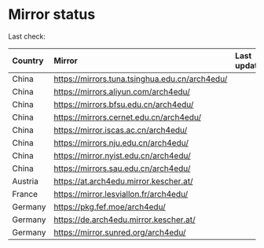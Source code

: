 <script src="./time.js"></script>
# Mirror status
Last check: <script type="text/javascript">localize(1721373572.8401735);</script>

|Country|Mirror|Last update|
|:------|:-----|:----------|
|China|https://mirrors.tuna.tsinghua.edu.cn/arch4edu/|<script type="text/javascript">localize(1721327743);</script>|
|China|https://mirrors.aliyun.com/arch4edu/|<script type="text/javascript">localize(1721327743);</script>|
|China|https://mirrors.bfsu.edu.cn/arch4edu/|<script type="text/javascript">localize(1721327743);</script>|
|China|https://mirrors.cernet.edu.cn/arch4edu/|<script type="text/javascript">localize(1721327743);</script>|
|China|https://mirror.iscas.ac.cn/arch4edu/|<script type="text/javascript">localize(1721327743);</script>|
|China|https://mirrors.nju.edu.cn/arch4edu/|<script type="text/javascript">localize(1721327743);</script>|
|China|https://mirror.nyist.edu.cn/arch4edu/|<script type="text/javascript">localize(1721327743);</script>|
|China|https://mirrors.sau.edu.cn/arch4edu/|<script type="text/javascript">localize(1721327743);</script>|
|Austria|https://at.arch4edu.mirror.kescher.at/|<script type="text/javascript">localize(1721327743);</script>|
|France|https://mirror.lesviallon.fr/arch4edu/|<script type="text/javascript">localize(1721327743);</script>|
|Germany|https://pkg.fef.moe/arch4edu/|<script type="text/javascript">localize(1721327743);</script>|
|Germany|https://de.arch4edu.mirror.kescher.at/|<script type="text/javascript">localize(1721327743);</script>|
|Germany|https://mirror.sunred.org/arch4edu/|<script type="text/javascript">localize(1721327743);</script>|

<script src="./tablefilter/tablefilter.js"></script>
<script src="./table.js"></script>